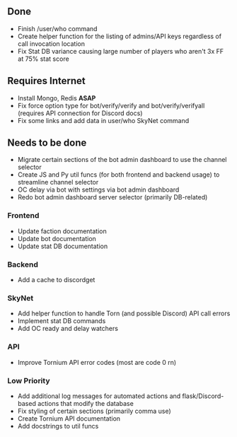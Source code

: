 ## Done
 - Finish /user/who command
 - Create helper function for the listing of admins/API keys regardless of call invocation location
 - Fix Stat DB variance causing large number of players who aren't 3x FF at 75% stat score

## Requires Internet
 - Install Mongo, Redis **ASAP**
 - Fix force option type for bot/verify/verify and bot/verify/verifyall (requires API connection for Discord docs)
 - Fix some links and add data in user/who SkyNet command

## Needs to be done
 - Migrate certain sections of the bot admin dashboard to use the channel selector
 - Create JS and Py util funcs (for both frontend and backend usage) to streamline channel selector
 - OC delay via bot with settings via bot admin dashboard
 - Redo bot admin dashboard server selector (primarily DB-related)
### Frontend
 - Update faction documentation
 - Update bot documentation
 - Update stat DB documentation
### Backend
 - Add a cache to discordget
### SkyNet
 - Add helper function to handle Torn (and possible Discord) API call errors
 - Implement stat DB commands
 - Add OC ready and delay watchers
### API
 - Improve Tornium API error codes (most are code 0 rn)
### Low Priority
 - Add additional log messages for automated actions and flask/Discord-based actions that modify the database
 - Fix styling of certain sections (primarily comma use)
 - Create Tornium API documentation
 - Add docstrings to util funcs